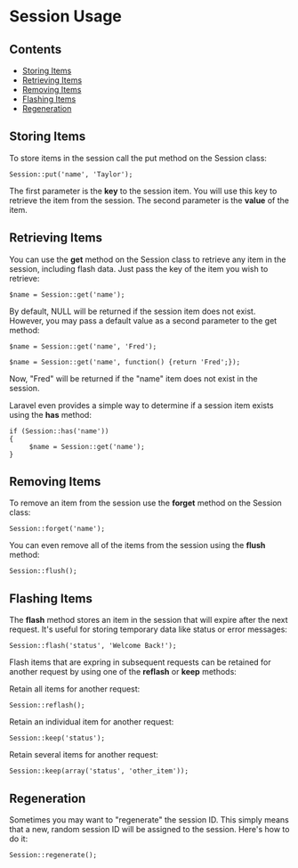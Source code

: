 # Session Usage

## Contents

- [Storing Items](#put)
- [Retrieving Items](#get)
- [Removing Items](#forget)
- [Flashing Items](#flash)
- [Regeneration](#regeneration)

<a name="put"></a>
## Storing Items

To store items in the session call the put method on the Session class:

	Session::put('name', 'Taylor');

The first parameter is the **key** to the session item. You will use this key to retrieve the item from the session. The second parameter is the **value** of the item.

<a name="get"></a>
## Retrieving Items

You can use the **get** method on the Session class to retrieve any item in the session, including flash data. Just pass the key of the item you wish to retrieve:

	$name = Session::get('name');

By default, NULL will be returned if the session item does not exist. However, you may pass a default value as a second parameter to the get method:

	$name = Session::get('name', 'Fred');

	$name = Session::get('name', function() {return 'Fred';});

Now, "Fred" will be returned if the "name" item does not exist in the session.

Laravel even provides a simple way to determine if a session item exists using the **has** method:

	if (Session::has('name'))
	{
	     $name = Session::get('name');
	}

<a name="forget"></a>
## Removing Items

To remove an item from the session use the **forget** method on the Session class:

	Session::forget('name');

You can even remove all of the items from the session using the **flush** method:

	Session::flush();

<a name="flash"></a>
## Flashing Items

The **flash** method stores an item in the session that will expire after the next request. It's useful for storing temporary data like status or error messages:

	Session::flash('status', 'Welcome Back!');
	
Flash items that are expring in subsequent requests can be retained for another request by using one of the **reflash** or **keep** methods:

Retain all items for another request:

	Session::reflash();
	
Retain an individual item for another request:
	
	Session::keep('status');
	
Retain several items for another request:
	
	Session::keep(array('status', 'other_item'));

<a name="regeneration"></a>
## Regeneration

Sometimes you may want to "regenerate" the session ID. This simply means that a new, random session ID will be assigned to the session. Here's how to do it:

	Session::regenerate();